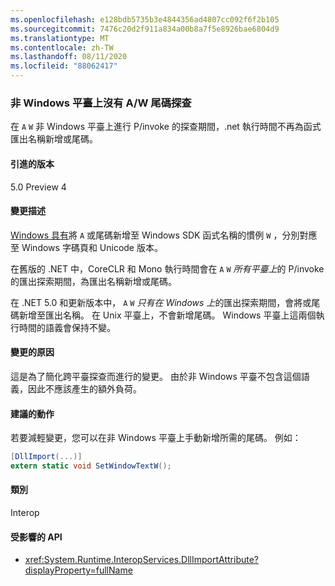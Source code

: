 ```yaml
---
ms.openlocfilehash: e128bdb5735b3e4844356ad4807cc092f6f2b105
ms.sourcegitcommit: 7476c20d2f911a834a00b8a7f5e8926bae6804d9
ms.translationtype: MT
ms.contentlocale: zh-TW
ms.lasthandoff: 08/11/2020
ms.locfileid: "88062417"
---
```

### <a name="no-aw-suffix-probing-on-non-windows-platforms"></a>非 Windows 平臺上沒有 A/W 尾碼探查

在 `A` `W` 非 Windows 平臺上進行 P/invoke 的探查期間，.net 執行時間不再為函式匯出名稱新增或尾碼。

#### <a name="version-introduced"></a>引進的版本

5.0 Preview 4

#### <a name="change-description"></a>變更描述

[Windows 具有](/windows/win32/intl/conventions-for-function-prototypes)將 `A` 或尾碼新增至 Windows SDK 函式名稱的慣例 `W` ，分別對應至 Windows 字碼頁和 Unicode 版本。

在舊版的 .NET 中，CoreCLR 和 Mono 執行時間會在 `A` `W` *所有平臺上*的 P/invoke 的匯出探索期間，為匯出名稱新增或尾碼。

在 .NET 5.0 和更新版本中， `A` `W` *只有在 Windows 上*的匯出探索期間，會將或尾碼新增至匯出名稱。 在 Unix 平臺上，不會新增尾碼。 Windows 平臺上這兩個執行時間的語義會保持不變。

#### <a name="reason-for-change"></a>變更的原因

這是為了簡化跨平臺探查而進行的變更。 由於非 Windows 平臺不包含這個語義，因此不應該產生的額外負荷。

#### <a name="recommended-action"></a>建議的動作

若要減輕變更，您可以在非 Windows 平臺上手動新增所需的尾碼。 例如：

```csharp
[DllImport(...)]
extern static void SetWindowTextW();
```

#### <a name="category"></a>類別

Interop

#### <a name="affected-apis"></a>受影響的 API

- <xref:System.Runtime.InteropServices.DllImportAttribute?displayProperty=fullName>

<!--

#### Affected APIs

- `T:System.Runtime.InteropServices.DllImportAttribute`

-->
